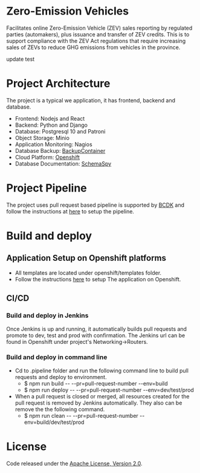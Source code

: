  
# Zero-Emission Vehicles
Facilitates online Zero-Emission Vehicle (ZEV) sales reporting by regulated parties (automakers), plus issuance and transfer of ZEV credits. This is to support compliance with the ZEV Act regulations that require increasing sales of ZEVs to reduce GHG emissions from vehicles in the province.

update test

# Project Architecture
The project is a typical we application, it has frontend, backend and database.  
* Frontend: Nodejs and React
* Backend: Python and Django
* Database: Postgresql 10 and Patroni  
* Object Storage: Minio
* Application Monitoring: Nagios
* Database Backup: [BackupContainer](https://github.com/BCDevOps/backup-container)
* Cloud Platform: [Openshift](https://docs.openshift.com/container-platform/4.6/welcome/index.html)
* Database Documentation: [SchemaSpy](http://schemaspy.org/)

# Project Pipeline 
The project uses pull request based pipeline is supported by [BCDK](https://github.com/BCDevOps/bcdk) and follow the instructions at [here](https://github.com/bcgov/zeva/tree/release-1.26.0/openshift/README.md) to setup the pipeline.

# Build and deploy
## Application Setup on Openshift platforms
* All templates are located under openshift/templates folder.
* Follow the instructions [here](https://github.com/bcgov/zeva/tree/release-1.26.0/openshift/templates/README.md) to setup The application on Openshift.

## CI/CD
### Build and deploy in Jenkins
Once Jenkins is up and running, it automatically builds pull requests and promote to dev, test and prod with confirmation. The Jenkins url can be found in Openshift under project's Networking->Routers.

### Build and deploy in command line
* Cd to .pipeline folder and run the following command line to build pull requests and deploy to environment.  
    * $ npm run build -- --pr=pull-request-number --env=build
    * $ npm run deploy -- --pr=pull-request-number --env=dev/test/prod  
* When a pull request is closed or merged, all resources created for the pull request is removed by Jenkins automatically. They also can be remove the the following command.  
    * $ npm run clean -- --pr=pull-request-number --env=build/dev/test/prod

# License
Code released under the [Apache License, Version 2.0](./LICENSE).
